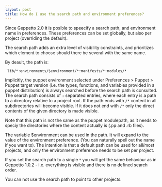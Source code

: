 ```yaml
---
layout: post
title: How do I use the search path and environment preferences?
---
```

Since Geppetto 2.0 it is posible to speecify a search path, and environment name in preferences.
These preferences can be set globally, but also per project (overriding the default).

The search path adds an extra level of visibility constraints, and prioritizes which element to choose should there be several with the same name.

By deault, the path is:

     lib/*:environments/$environment/*:manifests/*:modules/*

Implicitly, the puppet environment selected under Preferences > Puppet > Puppet target version (i.e. the types, functions, and variables provided in a puppet distribution) is always searched before the search path is consulted.
The search path consists of `:` separated entries, where each entry is a path to a directory relative to a project root.
If the path ends with `/*` content in all subdirectories will become visible. If it does not end with `/*` only the direct contents of the given
directory is made visible.

Note that this path is not the same as the puppet modulepath, as it needs to speciy the directories where the content actually is (.pp and .rb files).

The variable $environment can be used in the path. It will expand to the value of the environment preference. (You can naturally spell out the
name if you want to). The intention is that a default path can be used for all/most projects, and only the environment preference needs to be set
per project.

If you set the search path to a single `*` you will get the same behaviour as in Geppetto 1.0.2 - i.e. everything is visible and there is no
defined search order.

You can not use the search path to point to other projects.
